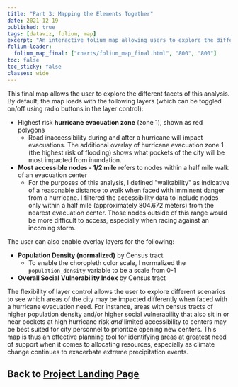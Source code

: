 ```yaml
---
title: "Part 3: Mapping the Elements Together"
date: 2021-12-19
published: true
tags: [dataviz, folium, map]
excerpt: "An interactive folium map allowing users to explore the different elements of this analysis and inform resource allocation decisions."
folium-loader:
  folium_map_final: ["charts/folium_map_final.html", "800", "800"]
toc: false
toc_sticky: false
classes: wide
---
```

This final map allows the user to explore the different facets of this analysis. By default, the map loads with the following layers (which can be toggled on/off using radio buttons in the layer control):
* Highest risk **hurricane evacuation zone** (zone 1), shown as red polygons
  - Road inaccessibility during and after a hurricane will impact evacuations. The additional overlay of hurricane evacuation zone 1 (the highest risk of flooding) shows what pockets of the city will be most impacted from inundation. 
* **Most accessible nodes - 1/2 mile** refers to nodes within a half mile walk of an evacuation center
  - For the purposes of this analysis, I defined "walkability" as indicative of a reasonable distance to walk when faced with imminent danger from a hurricane. I filtered the accessibility data to include nodes only within a half mile (approximately 804.672 meters) from the nearest evacuation center. Those nodes outside of this range would be more difficult to access, especially when racing against an incoming storm.

The user can also enable overlay layers for the following:
* **Population Density (normalized)** by Census tract
  - To enable the choropleth color scale, I normalized the `population_density` variable to be a scale from 0-1
* **Overall Social Vulnerability Index** by Census tract

<div id="folium_map_final"></div>

The flexibility of layer control allows the user to explore different scenarios to see which areas of the city may be impacted differently when faced with a hurricane evacuation need. For instance, areas with census tracts of higher population density and/or higher social vulnerability that also sit in or near pockets at high hurricane risk *and* limited accessibility to centers may be best suited for city personnel to prioritize opening new centers. This map is thus an effective planning tool for identifying areas at greatest need of support when it comes to allocating resources, especially as climate change continues to exacerbate extreme precipitation events.

## Back to [Project Landing Page](https://jennaepstein.github.io/MUSA550-finalproject/)

